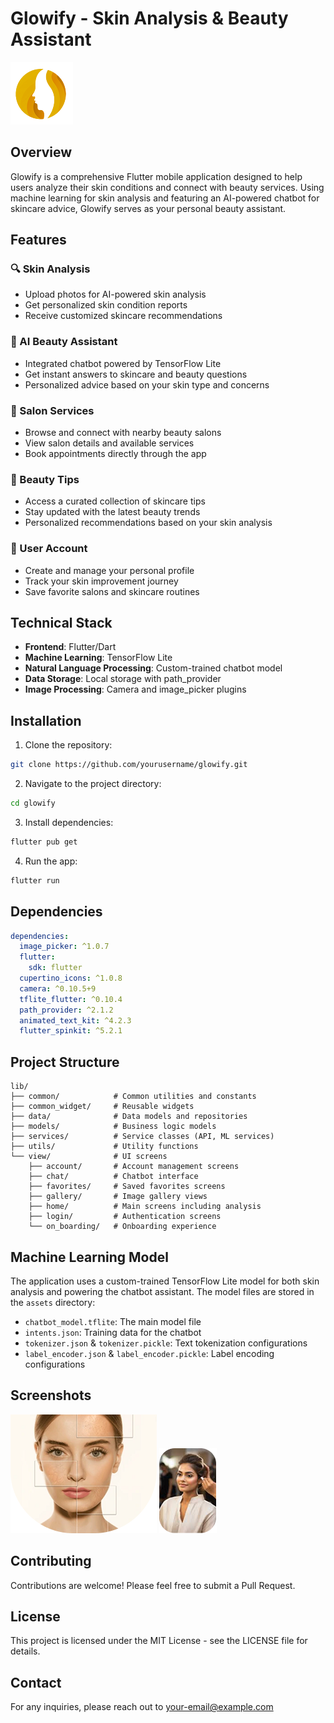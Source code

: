 # Glowify - Skin Analysis & Beauty Assistant

![Glowify Logo](assets/img/LOGO.png)

## Overview

Glowify is a comprehensive Flutter mobile application designed to help users analyze their skin conditions and connect with beauty services. Using machine learning for skin analysis and featuring an AI-powered chatbot for skincare advice, Glowify serves as your personal beauty assistant.

## Features

### 🔍 Skin Analysis
- Upload photos for AI-powered skin analysis
- Get personalized skin condition reports
- Receive customized skincare recommendations

### 💬 AI Beauty Assistant
- Integrated chatbot powered by TensorFlow Lite
- Get instant answers to skincare and beauty questions
- Personalized advice based on your skin type and concerns

### 🏥 Salon Services
- Browse and connect with nearby beauty salons
- View salon details and available services
- Book appointments directly through the app

### 📝 Beauty Tips
- Access a curated collection of skincare tips
- Stay updated with the latest beauty trends
- Personalized recommendations based on your skin analysis

### 👤 User Account
- Create and manage your personal profile
- Track your skin improvement journey
- Save favorite salons and skincare routines

## Technical Stack

- **Frontend**: Flutter/Dart
- **Machine Learning**: TensorFlow Lite
- **Natural Language Processing**: Custom-trained chatbot model
- **Data Storage**: Local storage with path_provider
- **Image Processing**: Camera and image_picker plugins

## Installation

1. Clone the repository:
```bash
git clone https://github.com/yourusername/glowify.git
```

2. Navigate to the project directory:
```bash
cd glowify
```

3. Install dependencies:
```bash
flutter pub get
```

4. Run the app:
```bash
flutter run
```

## Dependencies

```yaml
dependencies:
  image_picker: ^1.0.7
  flutter:
    sdk: flutter
  cupertino_icons: ^1.0.8
  camera: ^0.10.5+9
  tflite_flutter: ^0.10.4
  path_provider: ^2.1.2
  animated_text_kit: ^4.2.3
  flutter_spinkit: ^5.2.1
```

## Project Structure

```
lib/
├── common/            # Common utilities and constants
├── common_widget/     # Reusable widgets
├── data/              # Data models and repositories
├── models/            # Business logic models
├── services/          # Service classes (API, ML services)
├── utils/             # Utility functions
└── view/              # UI screens
    ├── account/       # Account management screens
    ├── chat/          # Chatbot interface
    ├── favorites/     # Saved favorites screens
    ├── gallery/       # Image gallery views
    ├── home/          # Main screens including analysis
    ├── login/         # Authentication screens
    └── on_boarding/   # Onboarding experience
```

## Machine Learning Model

The application uses a custom-trained TensorFlow Lite model for both skin analysis and powering the chatbot assistant. The model files are stored in the `assets` directory:

- `chatbot_model.tflite`: The main model file
- `intents.json`: Training data for the chatbot
- `tokenizer.json` & `tokenizer.pickle`: Text tokenization configurations
- `label_encoder.json` & `label_encoder.pickle`: Label encoding configurations

## Screenshots

![Skin Analysis](assets/img/face_result.png)
![App Interface](assets/img/img1.png)

## Contributing

Contributions are welcome! Please feel free to submit a Pull Request.

## License

This project is licensed under the MIT License - see the LICENSE file for details.

## Contact

For any inquiries, please reach out to [your-email@example.com](mailto:your-email@example.com)
